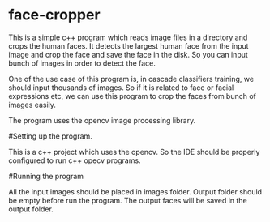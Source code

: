 # face-cropper
This is a simple c++ program which reads image files in a directory and crops the human faces. It detects the largest human face from the input image and crop the face and save the face in the disk. So you can input bunch of images in order to detect the face.

One of the use case of this program is, in cascade classifiers training, we should input thousands of images. So if it is related to face or facial expressions etc, we can use this program to crop the faces from bunch of images easily.

The program uses the opencv image processing library.

#Setting up the program.

This is a c++ project which uses the opencv. So the IDE should be properly configured to run c++ opecv programs.

#Running the program

All the input images should be placed in images folder.
Output folder should be empty before run the program.
The output faces will be saved in the output folder.
